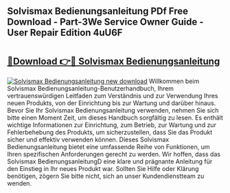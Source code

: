 ## Solvismax Bedienungsanleitung PDf Free Download - Part-3We Service Owner Guide - User Repair Edition 4uU6F

# <h2><a href="http://df3hm4k.blite.top/?on=Solvismax+Bedienungsanleitung">🔗Download 👉🔴 Solvismax Bedienungsanleitung</a></h2>

[![Solvismax Bedienungsanleitung new download](https://i.imgur.com/lujVjoI.png)](http://df3hm4k.blite.top/?on=Solvismax+Bedienungsanleitung)
Willkommen beim Solvismax Bedienungsanleitung-Benutzerhandbuch, Ihrem vertrauenswürdigen Leitfaden zum Verständnis und zur Verwendung Ihres neuen Produkts, von der Einrichtung bis zur Wartung und darüber hinaus. Bevor Sie Ihr Solvismax Bedienungsanleitung verwenden, nehmen Sie sich bitte einen Moment Zeit, um dieses Handbuch sorgfältig zu lesen. Es enthält wichtige Informationen zur Einrichtung, zum Betrieb, zur Wartung und zur Fehlerbehebung des Produkts, um sicherzustellen, dass Sie das Produkt sicher und effektiv verwenden können. Dieses Solvismax Bedienungsanleitung bietet eine umfassende Reihe von Funktionen, um Ihren spezifischen Anforderungen gerecht zu werden. Wir hoffen, dass das Solvismax BedienungsanleitungD eine klare und prägnante Anleitung für den Einstieg in Ihr neues Produkt war. Sollten Sie Hilfe oder Klärung benötigen, zögern Sie bitte nicht, sich an unser Kundendienstteam zu wenden.

